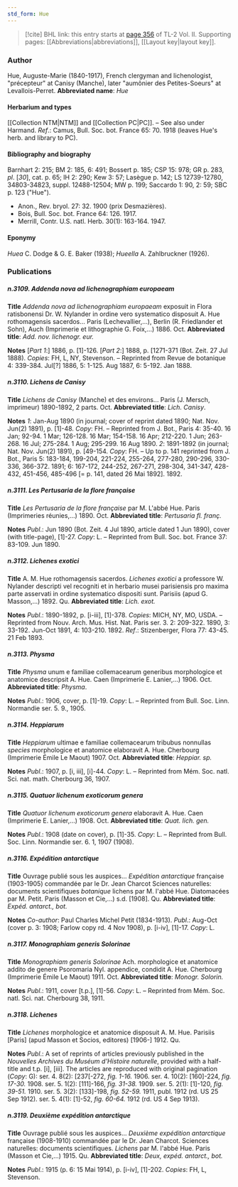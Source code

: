 ```yaml
---
std_form: Hue
---
```


> [!cite] BHL link: this entry starts at [page 356](https://www.biodiversitylibrary.org/page/33068598) of TL-2 Vol. II.
> Supporting pages: [[Abbreviations|abbreviations]], [[Layout key|layout key]].

### Author

Hue, Auguste-Marie (1840-1917), French clergyman and lichenologist, "précepteur" at Canisy (Manche), later "aumônier des Petites-Soeurs" at Levallois-Perret. 
**Abbreviated name**: *Hue*

#### Herbarium and types

[[Collection NTM|NTM]] and [[Collection PC|PC]]. – See also under Harmand.
*Ref*.: Camus, Bull. Soc. bot. France 65: 70. 1918 (leaves Hue's herb. and library to PC).

#### Bibliography and biography

Barnhart 2: 215; BM 2: 185, 6: 491; Bossert p. 185; CSP 15: 978; GR p. 283, *pl*. \[*30*\], cat. p. 65; IH 2: 290; Kew 3: 57; Lasègue p. 142; LS 12739-12780, 34803-34823, suppl. 12488-12504; MW p. 199; Saccardo 1: 90, 2: 59; SBC p. 123 ("Hue").
- Anon., Rev. bryol. 27: 32. 1900 (prix Desmazières).
- Bois, Bull. Soc. bot. France 64: 126. 1917.
- Merrill, Contr. U.S. natl. Herb. 30(1): 163-164. 1947.

#### Eponymy

*Huea* C. Dodge & G. E. Baker (1938); *Hueella* A. Zahlbruckner (1926).

### Publications

##### n.3109. Addenda nova ad lichenographiam europaeam

**Title**
*Addenda nova ad lichenographiam europaeam* exposuit in Flora ratisbonensi Dr. W. Nylander in ordine vero systematico disposuit A. Hue rothomagensis sacerdos... Paris (Lechevallier,...), Berlin (R. Friedlander et Sohn), Auch (Imprimerie et lithographie G. Foix,...) 1886. Oct.
**Abbreviated title**: *Add. nov. lichenogr. eur.*

**Notes**
\[*Part 1*:\] 1886, p. \[1\]-126.
\[*Part 2*:\] 1888, p. \[1271-371 (Bot. Zeit. 27 Jul 1888).
*Copies*: FH, L, NY, Stevenson. – Reprinted from Revue de botanique 4: 339-384. Jul\[?\] 1886, 5: 1-125. Aug 1887, 6: 5-192. Jan 1888.

##### n.3110. Lichens de Canisy

**Title**
*Lichens de Canisy* (Manche) et des environs... Paris (J. Mersch, imprimeur) 1890-1892, 2 parts. Oct.
**Abbreviated title**: *Lich. Canisy*.

**Notes**
*1*: Jan-Aug 1890 (in journal; cover of reprint dated 1890; Nat. Nov. Jun(2) 1891), p. \[1\]-48.
*Copy*: FH. – Reprinted from J. Bot., Paris 4: 35-40. 16 Jan; 92-94. 1 Mar; 126-128. 16 Mar; 154-158. 16 Apr; 212-220. 1 Jun; 263-268. 16 Jul; 275-284. 1 Aug; 295-299. 16 Aug 1890.
*2*: 1891-1892 (in journal; Nat. Nov. Jun(2) 1891), p. \[49-154. *Copy*: FH. – Up to p. 141 reprinted from J. Bot., Paris 5: 183-184, 199-204, 221-224, 255-264, 277-280, 290-296, 330-336, 366-372. 1891; 6: 167-172, 244-252, 267-271, 298-304, 341-347, 428-432, 451-456, 485-496 \[= p. 141, dated 26 Mai 1892\]. 1892.

##### n.3111. Les Pertusaria de la flore française

**Title**
*Les Pertusaria de la flore française* par M. L'abbé Hue. Paris (Imprimeries réunies,...) 1890. Oct.
**Abbreviated title**: *Pertusaria fl. franç.*

**Notes**
*Publ*.: Jun 1890 (Bot. Zeit. 4 Jul 1890, article dated 1 Jun 1890), cover (with title-page), \[1\]-27. *Copy*: L. – Reprinted from Bull. Soc. bot. France 37: 83-109. Jun 1890.

##### n.3112. Lichenes exotici

**Title**
A. M. Hue rothomagensis sacerdos. *Lichenes exotici* a professore W. Nylander descripti vel recogniti et in herbario musei parisiensis pro maxima parte asservati in ordine systematico dispositi sunt. Parisiis (apud G. Masson,...) 1892. Qu.
**Abbreviated title**: *Lich. exot.*

**Notes**
*Publ*.: 1890-1892, p. \[i-iii\], \[1\]-378. *Copies*: MICH, NY, MO, USDA. – Reprinted from Nouv. Arch. Mus. Hist. Nat. Paris ser. 3. 2: 209-322. 1890, 3: 33-192. Jun-Oct 1891, 4: 103-210. 1892.
*Ref*.: Stizenberger, Flora 77: 43-45. 21 Feb 1893.

##### n.3113. Physma

**Title**
*Physma* unum e familiae collemacearum generibus morphologice et anatomice descripsit A. Hue. Caen (Imprimerie E. Lanier,...) 1906. Oct.
**Abbreviated title**: *Physma*.

**Notes**
*Publ*.: 1906, cover, p. \[1\]-19. *Copy*: L. – Reprinted from Bull. Soc. Linn. Normandie ser. 5. 9., 1905.

##### n.3114. Heppiarum

**Title**
*Heppiarum* ultimae e familiae collemacearum tribubus nonnullas *species* morphologice et anatomice elaboravit A. Hue. Cherbourg (Imprimerie Émile Le Maout) 1907. Oct.
**Abbreviated title**: *Heppiar. sp.*

**Notes**
*Publ*.: 1907, p. \[i, iii\], \[i\]-44. *Copy*: L. – Reprinted from Mém. Soc. natl. Sci. nat. math. Cherbourg 36, 1907.

##### n.3115. Quatuor lichenum exoticorum genera

**Title**
*Quatuor lichenum exoticorum genera* elaboravit A. Hue. Caen (Imprimerie E. Lanier,...) 1908. Oct.
**Abbreviated title**: *Quat. lich. gen.*

**Notes**
*Publ*.: 1908 (date on cover), p. \[1\]-35. *Copy*: L. – Reprinted from Bull. Soc. Linn. Normandie ser. 6. 1, 1907 (1908).

##### n.3116. Expédition antarctique

**Title**
Ouvrage publié sous les auspices... *Expédition antarctique* française (1903-1905) commandée par le Dr. Jean Charcot Sciences naturelles: documents scientifiques *botanique* lichens par M. l'abbé Hue. Diatomacées par M. Petit. Paris (Masson et Cie,...) s.d. \[1908\]. Qu.
**Abbreviated title**: *Expéd. antarct., bot.*

**Notes**
*Co-author*: Paul Charles Michel Petit (1834-1913).
*Publ*.: Aug-Oct (cover p. 3: 1908; Farlow copy rd. 4 Nov 1908), p. \[i-iv\], \[1\]-17. *Copy*: L.

##### n.3117. Monographiam generis Solorinae

**Title**
*Monographiam generis Solorinae* Ach. morphologice et anatomice addito de genere Psoromaria Nyl. appendice, condidit A. Hue. Cherbourg (Imprimerie Émile Le Maout) 1911. Oct.
**Abbreviated title**: *Monogr. Solorin.*

**Notes**
*Publ*.: 1911, cover \[t.p.\], \[1\]-56. *Copy*: L. – Reprinted from Mém. Soc. natl. Sci. nat. Cherbourg 38, 1911.

##### n.3118. Lichenes

**Title**
*Lichenes* morphologice et anatomice disposuit A. M. Hue. Parisiis \[Paris\] (apud Masson et Socios, editores) \[1906-\] 1912. Qu.

**Notes**
*Publ*.: A set of reprints of articles previously published in the *Nouvelles Archives du Muséum d'Histoire naturelle*, provided with a half-title and t.p. \[i\], \[iii\]. The articles are reproduced with original pagination (*Copy*: G):
ser. 4. 8(2): \[237\[-272, *fig. 1-16.* 1906.
ser. 4. 10(2): \[160\]-224, *fig. 17-30.* 1908.
ser. 5. 1(2): \[111\]-166, *fig. 31-38.* 1909.
ser. 5. 2(1): \[1\]-120, *fig. 39-51.* 1910.
ser. 5. 3(2): \[133\]-198, *fig. 52-59.* 1911, publ. 1912 (rd. US 25 Sep 1912). ser. 5. 4(1): \[1\]-52, *fig. 60-64.* 1912 (rd. US 4 Sep 1913).

##### n.3119. Deuxième expédition antarctique

**Title**
Ouvrage publié sous les auspices... *Deuxième expédition antarctique* française (1908-1910) commandée par le Dr. Jean Charcot. Sciences naturelles: documents scientifiques. *Lichens* par M. l'abbé Hue. Paris (Masson et Cie,...) 1915. Qu.
**Abbreviated title**: *Deux, expéd. antarct., bot.*

**Notes**
*Publ*.: 1915 (p. 6: 15 Mai 1914), p. \[i-iv\], \[1\]-202. *Copies*: FH, L, Stevenson.


